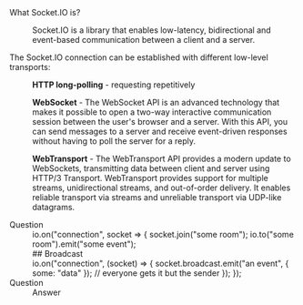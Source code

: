 <dl>
<dt>What Socket.IO is?</dt>
<dd><p>
Socket.IO is a library that enables low-latency, bidirectional and event-based communication between a client and a server.
</p></dd>

<dt> 
<p>
The Socket.IO connection can be established with different low-level transports:
</p>
</dt>
<dd>
<p>
<b>HTTP long-polling</b> - requesting repetitively
<p>
<b>WebSocket</b> - The WebSocket API is an advanced technology that makes it possible to open a two-way interactive communication session between the user's browser and a server. With this API, you can send messages to a server and receive event-driven responses without having to poll the server for a reply. 
</p>
<p>
<b>WebTransport</b>  - The WebTransport API provides a modern update to WebSockets, transmitting data between client and server using HTTP/3 Transport. WebTransport provides support for multiple streams, unidirectional streams, and out-of-order delivery. It enables reliable transport via streams and unreliable transport via UDP-like datagrams.
</p>
</p>
</dd>



<dt>Question</dt>
<dd>
  io.on("connection", socket => {
  socket.join("some room");
  io.to("some room").emit("some event");
  <br>## Broadcast <br>
  io.on("connection", (socket) => {
  socket.broadcast.emit("an event", { some: "data" }); // everyone gets it but the sender
});
});  
</dd>
<dt>Question</dt>
<dd>Answer</dd>
</dl>
